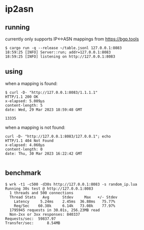 # ip2asn

## running

currently only supports IP<->ASN mappings from https://bgp.tools

```
$ cargo run -q --release ~/table.jsonl 127.0.0.1:8083
18:59:25 [INFO] Server::run; addr=127.0.0.1:8083
18:59:25 [INFO] listening on http://127.0.0.1:8083
```

## using

when a mapping is found:

```
$ curl -D- "http://127.0.0.1:8083/1.1.1.1"
HTTP/1.1 200 OK
x-elapsed: 5.009µs
content-length: 5
date: Wed, 29 Mar 2023 18:59:48 GMT

13335
```

when a mapping is not found:

```
curl -D- "http://127.0.0.1:8083/127.0.0.1"; echo
HTTP/1.1 404 Not Found
x-elapsed: 4.060µs
content-length: 0
date: Thu, 30 Mar 2023 16:22:42 GMT


```

## benchmark

```
$ wrk -t1 -c500 -d30s http://127.0.0.1:8083 -s random_ip.lua
Running 30s test @ http://127.0.0.1:8083
  1 threads and 500 connections
  Thread Stats   Avg      Stdev     Max   +/- Stdev
    Latency     5.24ms    2.45ms  36.88ms   75.77%
    Req/Sec    60.38k     6.14k   73.08k    77.97%
  1795945 requests in 30.01s, 256.23MB read
  Non-2xx or 3xx responses: 840337
Requests/sec:  59837.97
Transfer/sec:      8.54MB
```

